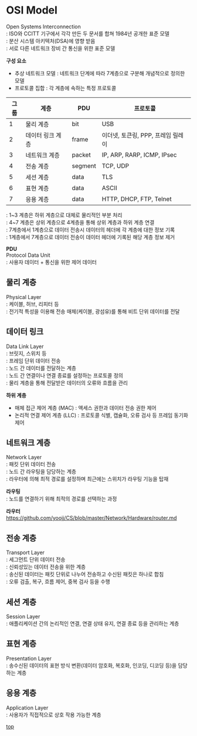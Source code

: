 # OSI Model
Open Systems Interconnection    
: ISO와 CCITT 기구에서 각각 만든 두 문서를 합쳐 1984년 공개한 표준 모델         
: 분산 시스템 아키텍처(DSA)에 영향 받음   
: 서로 다른 네트워크 장비 간 통신을 위한 표준 모델   


**구성 요소**
- 추상 네트워크 모델 : 네트워크 단계에 따라 7계층으로 구분해 개념적으로 정의한 모델
- 프로토콜 집합 : 각 계층에 속하는 특정 프로토콜  


그룹 | 계층 | PDU | 프로토콜
---|---|---|---
1 | 물리 계층  | bit | USB
2 | 데이터 링크 계층 | frame | 이더넷, 토큰링, PPP, 프레임 릴레이
3 | 네트워크 계층 | packet | IP, ARP, RARP, ICMP, IPsec
4 | 전송 계층  | segment | TCP, UDP
5 | 세션 계층  | data | TLS
6 | 표현 계층  | data | ASCII
7 | 응용 계층  | data | HTTP, DHCP, FTP, Telnet

: 1~3 계층은 하위 계층으로 대체로 물리적인 부분 처리   
: 4~7 계층은 상위 계층으로 4계층을 통해 상위 계층과 하위 계층 연결    
: 7계층에서 1계층으로 데이터 전송시 데이터의 헤더에 각 계층에 대한 정보 기록   
: 1계층에서 7계층으로 데이터 전송이 데이터 헤더에 기록된 해당 계층 정보 제거      


**PDU**      
Protocol Data Unit     
: 사용자 데이터 + 통신을 위한 제어 데이터    



## 물리 계층
Physical Layer    
: 케이블, 허브, 리피터 등         
: 전기적 특성을 이용해 전송 매체(케이블, 광섬유)를 통해 비트 단위 데이터를 전달         



## 데이터 링크
Data Link Layer      
: 브릿지, 스위치 등      
: 프레임 단위 데이터 전송    
: 노드 간 데이터를 전달하는 계층   
: 노드 간 연결이나 연결 종료를 설정하는 프로토콜 정의   
: 물리 계층을 통해 전달받은 데이터의 오류와 흐름을 관리   


**하위 계층**    
- 매체 접근 제어 계층 (MAC) : 액세스 권한과 데이터 전송 권한 제어
- 논리적 연결 제어 계층 (LLC) : 프로토콜 식별, 캡슐화, 오류 검사 등 프레임 동기화 제어   



## 네트워크 계층
Network Layer     
: 패킷 단위 데이터 전송    
: 노드 간 라우팅을 담당하는 계층         
: 라우터에 의해 최적 경로를 설정하며 최근에는 스위치가 라우팅 기능을 탑재      


**라우팅**       
: 노드를 연결하기 위해 최적의 경로를 선택하는 과정   


**라우터**   
https://github.com/yoojj/CS/blob/master/Network/Hardware/router.md



## 전송 계층
Transport Layer     
: 세그먼트 단위 데이터 전송      
: 신뢰성있는 데이터 전송을 위한 계층      
: 송신된 데이터는 패킷 단위로 나누어 전송하고 수신된 패킷은 하나로 합침     
: 오류 검출, 복구, 흐름 제어, 중복 검사 등을 수행    



## 세션 계층
Session Layer     
: 애플리케이션 간의 논리적인 연결, 연결 상태 유지, 연결 종료 등을 관리하는 계층      



## 표현 계층
Presentation Layer          
: 송수신된 데이터의 표현 방식 변환(데이터 암호화, 복호화, 인코딩, 디코딩 등)을 담당하는 계층    



## 응용 계층
Application Layer     
: 사용자가 직접적으로 상호 작용 가능한 계층  



[top](#)
